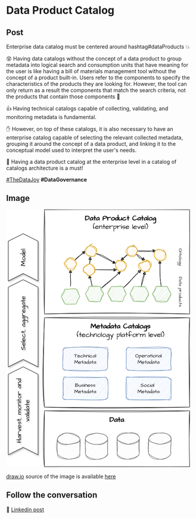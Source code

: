 # Data Product Catalog

## Post

Enterprise data catalog must be centered around hashtag#dataProducts 💥 

😵 Having data catalogs without the concept of a data product to group metadata into logical search and consumption units that have meaning for the user is like having a bill of materials management tool without the concept of a product built-in. Users refer to the components to specify the characteristics of the products they are looking for. However, the tool can only return as a result the components that match the search criteria, not the products that contain those components 🙁 

👍 Having technical catalogs capable of collecting, validating, and monitoring metadata is fundamental. 

✋ However, on top of these catalogs, it is also necessary to have an enterprise catalog capable of selecting the relevant collected metadata, grouping it around the concept of a data product, and linking it to the conceptual model used to interpret the user's needs. 

📌 Having a data product catalog at the enterprise level in a catalog of catalogs architecture is a must!

[#TheDataJoy](https://www.linkedin.com/feed/hashtag/?keywords=thedatajoy) **#DataGovernance**

## Image


![2024-P023-Data-Product-Catalog.png](/images/2024/2024-P023-Data-Product-Catalog.png)

[draw.io](https://app.diagrams.net/) source of the image is available [here](/images/2024/2024.drawio) 

## Follow the conversation

🔵 [Linkedin post](https://www.linkedin.com/posts/andreagioia_dataproducts-thedatajoy-datagovernance-activity-7174392695061135360-WV30)
